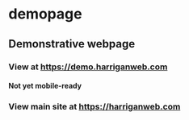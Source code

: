 # demopage
## Demonstrative webpage
### View at https://demo.harriganweb.com
#### Not yet mobile-ready
### View main site at https://harriganweb.com
